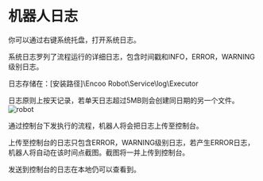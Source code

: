 # 机器人日志

你可以通过右键系统托盘，打开系统日志。

系统日志罗列了流程运行的详细日志，包含时间戳和INFO，ERROR，WARNING级别日志。

日志存储在：[安装路径]\Encoo Robot\Service\log\Executor

日志原则上按天记录，若单天日志超过5MB则会创建同日期的另一个文件。
![robot](https://docimages.blob.core.chinacloudapi.cn/images/Robot/robotlog.png)

通过控制台下发执行的流程，机器人将会把日志上传至控制台。

上传至控制台的日志只包含ERROR，WARNING级别日志，若产生ERROR日志，机器人将自动在该时间点截图。截图将一并上传到控制台。

发送到控制台的日志在本地仍可以查看到。